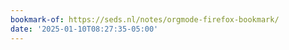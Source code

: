 ```yaml
---
bookmark-of: https://seds.nl/notes/orgmode-firefox-bookmark/
date: '2025-01-10T08:27:35-05:00'
---
```

